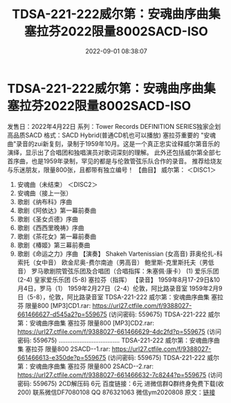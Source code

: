 ﻿---
title: TDSA-221-222威尔第：安魂曲序曲集塞拉芬2022限量8002SACD-ISO
date: 2022-09-01 08:38:07
categories: 新碟专辑、稀有等精品
tags: 外语音乐
---
# TDSA-221-222威尔第：安魂曲序曲集塞拉芬2022限量8002SACD-ISO

发售日：2022年4月22日
系列：Tower Records DEFINITION SERIES独家企划高品质SACD
格式：SACD Hybrid(普通CD机也可以播放)
塞拉芬重要的
"安魂曲"录音的zui新复刻，录制于1959年10月。这是一个真正忠实诠释威尔第音乐的演绎，显示出了合唱团和独唱演员对歌词深刻的理解。
此外还包括威尔第全部七首序曲，也是1959年录制，罕见的都是与伦敦管弦乐队合作的录音。
推荐给烧友与乐迷朋友，限量800张，且都带有独立编号！
【曲目】
威尔第：
＜DISC1＞
1. 安魂曲（未结束）
＜DISC2＞
1. 安魂曲（接上一张）
2. 歌剧《纳布科》序曲
3. 歌剧《阿依达》第一幕前奏曲
4. 歌剧《圣女贞德》序曲
5. 歌剧《西西里晚祷》序曲
6. 歌剧《茶花女》第一幕前奏曲
7. 歌剧《椿姬》第三幕前奏曲
8. 歌剧《命运之力》序曲
【演奏】
Shakeh Vartenissian (女高音)
菲奥伦扎-科索托（女中音）
欧金尼奥-费尔南迪（男高音）
鲍里斯-克里斯托夫（男低音）
罗马歌剧院管弦乐团及合唱团（合唱指挥：朱塞佩·康卡） (1)
爱乐乐团 (2-4)
皇家爱乐乐团 (5-8)
塞拉芬（指挥）
【录音】
1959年8月17-29日&10月4日，罗马（1）
1959年2月27日（2-4）伦敦，阿比路录音室
1959年2月9日（5-8），伦敦，阿比路录音室
TDSA-221-222 威尔第：安魂曲序曲集 塞拉芬 限量800
[MP3]CD1.rar: https://url27.ctfile.com/f/9388027-661466627-d545a2?p=559675
(访问密码: 559675)
TDSA-221-222 威尔第：安魂曲序曲集 塞拉芬 限量800 [MP3]CD2.rar: https://url27.ctfile.com/f/9388027-661466629-4dc2fd?p=559675
(访问密码: 559675)
...................................
TDSA-221-222 威尔第：安魂曲序曲集 塞拉芬 限量800 2SACD--1.rar: https://url27.ctfile.com/f/9388027-661466613-e350de?p=559675
(访问密码: 559675)
TDSA-221-222 威尔第：安魂曲序曲集 塞拉芬 限量800 2SACD--2.rar: https://url27.ctfile.com/f/9388027-661466632-7c8244?p=559675
(访问密码: 559675)
2CD解压码 6元
百度链接：6元
进微信群Q群终身免费下载(收200)
联系微信DF7080108 QQ 876321063
微信ym2020808
原文：[链接](https://blog.sina.com.cn/s/blog_1647c7e7601030z62.html)